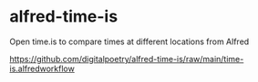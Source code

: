 # alfred-time-is

Open time.is to compare times at different locations from Alfred

https://github.com/digitalpoetry/alfred-time-is/raw/main/time-is.alfredworkflow
